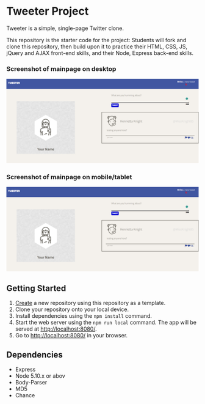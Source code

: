 # Tweeter Project

Tweeter is a simple, single-page Twitter clone.

This repository is the starter code for the project: Students will fork and clone this repository, then build upon it to practice their HTML, CSS, JS, jQuery and AJAX front-end skills, and their Node, Express back-end skills.

### Screenshot of mainpage on desktop
!["Screenshot of mainpage-desktop"](https://github.com/hanvidlee/tweeter/blob/master/public/docs/Mainpage-Desktop.png)

### Screenshot of mainpage on mobile/tablet
!["Screenshot of mainpage-mobile/tablet"](https://github.com/hanvidlee/tweeter/blob/master/public/docs/Mainpage-Desktop.png)

## Getting Started

1. [Create](https://docs.github.com/en/repositories/creating-and-managing-repositories/creating-a-repository-from-a-template) a new repository using this repository as a template.
2. Clone your repository onto your local device.
3. Install dependencies using the `npm install` command.
3. Start the web server using the `npm run local` command. The app will be served at <http://localhost:8080/>.
4. Go to <http://localhost:8080/> in your browser.

## Dependencies

- Express
- Node 5.10.x or abov
- Body-Parser
- MD5
- Chance